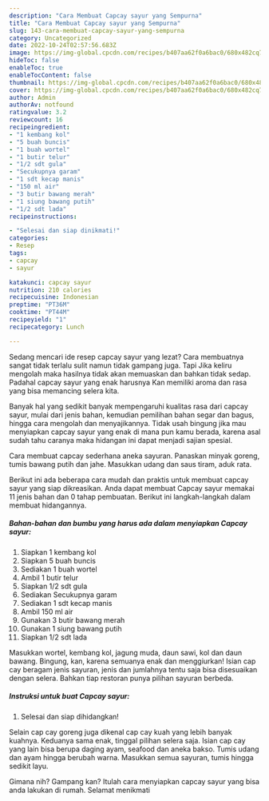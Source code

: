 ```yaml
---
description: "Cara Membuat Capcay sayur yang Sempurna"
title: "Cara Membuat Capcay sayur yang Sempurna"
slug: 143-cara-membuat-capcay-sayur-yang-sempurna
category: Uncategorized
date: 2022-10-24T02:57:56.683Z
image: https://img-global.cpcdn.com/recipes/b407aa62f0a6bac0/680x482cq70/capcay-sayur-foto-resep-utama.jpg
hideToc: false
enableToc: true
enableTocContent: false
thumbnail: https://img-global.cpcdn.com/recipes/b407aa62f0a6bac0/680x482cq70/capcay-sayur-foto-resep-utama.jpg
cover: https://img-global.cpcdn.com/recipes/b407aa62f0a6bac0/680x482cq70/capcay-sayur-foto-resep-utama.jpg
author: Admin
authorAv: notfound
ratingvalue: 3.2
reviewcount: 16
recipeingredient:
- "1 kembang kol"
- "5 buah buncis"
- "1 buah wortel"
- "1 butir telur"
- "1/2 sdt gula"
- "Secukupnya garam"
- "1 sdt kecap manis"
- "150 ml air"
- "3 butir bawang merah"
- "1 siung bawang putih"
- "1/2 sdt lada"
recipeinstructions:

- "Selesai dan siap dinikmati!"
categories:
- Resep
tags:
- capcay
- sayur

katakunci: capcay sayur 
nutrition: 210 calories
recipecuisine: Indonesian
preptime: "PT36M"
cooktime: "PT44M"
recipeyield: "1"
recipecategory: Lunch

---
```



Sedang mencari ide resep capcay sayur yang lezat? Cara membuatnya sangat tidak terlalu sulit namun tidak gampang juga. Tapi Jika keliru mengolah maka hasilnya tidak akan memuaskan dan bahkan tidak sedap. Padahal capcay sayur yang enak harusnya Kan memiliki aroma dan rasa yang bisa memancing selera kita.


Banyak hal yang sedikit banyak mempengaruhi kualitas rasa dari capcay sayur, mulai dari jenis bahan, kemudian pemilihan bahan segar dan bagus, hingga cara mengolah dan menyajikannya. Tidak usah bingung jika mau menyiapkan capcay sayur yang enak di mana pun kamu berada, karena asal sudah tahu caranya maka hidangan ini dapat menjadi sajian spesial.

Cara membuat capcay sederhana aneka sayuran. Panaskan minyak goreng, tumis bawang putih dan jahe. Masukkan udang dan saus tiram, aduk rata.


Berikut ini ada beberapa cara mudah dan praktis untuk membuat capcay sayur yang siap dikreasikan. Anda dapat membuat Capcay sayur memakai 11 jenis bahan dan 0 tahap pembuatan. Berikut ini langkah-langkah dalam membuat hidangannya.

<!--inarticleads1-->

##### Bahan-bahan dan bumbu yang harus ada dalam menyiapkan Capcay sayur:

1. Siapkan 1 kembang kol
1. Siapkan 5 buah buncis
1. Sediakan 1 buah wortel
1. Ambil 1 butir telur
1. Siapkan 1/2 sdt gula
1. Sediakan Secukupnya garam
1. Sediakan 1 sdt kecap manis
1. Ambil 150 ml air
1. Gunakan 3 butir bawang merah
1. Gunakan 1 siung bawang putih
1. Siapkan 1/2 sdt lada


Masukkan wortel, kembang kol, jagung muda, daun sawi, kol dan daun bawang. Bingung, kan, karena semuanya enak dan menggiurkan! Isian cap cay beragam jenis sayuran, jenis dan jumlahnya tentu saja bisa disesuaikan dengan selera. Bahkan tiap restoran punya pilihan sayuran berbeda. 

<!--inarticleads2-->

##### Instruksi untuk buat Capcay sayur:


1. Selesai dan siap dihidangkan!

Selain cap cay goreng juga dikenal cap cay kuah yang lebih banyak kuahnya. Keduanya sama enak, tinggal pilihan selera saja. Isian cap cay yang lain bisa berupa daging ayam, seafood dan aneka bakso. Tumis udang dan ayam hingga berubah warna. Masukkan semua sayuran, tumis hingga sedikit layu. 

Gimana nih? Gampang kan? Itulah cara menyiapkan capcay sayur yang bisa anda lakukan di rumah. Selamat menikmati
